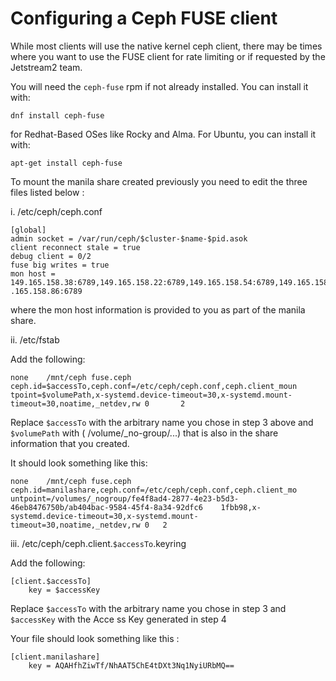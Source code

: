 # Configuring a Ceph FUSE client

While most clients will use the native kernel ceph client, there may be times where you want to use the FUSE client for rate limiting or if requested by the Jetstream2 team.

You will need the `ceph-fuse` rpm if not already installed. You can install it with:

    dnf install ceph-fuse

for Redhat-Based OSes like Rocky and Alma. For Ubuntu, you can install it with:

    apt-get install ceph-fuse

To mount the manila share created previously you need to edit the three files listed below :

i. /etc/ceph/ceph.conf

```
[global]
admin socket = /var/run/ceph/$cluster-$name-$pid.asok
client reconnect stale = true
debug client = 0/2
fuse big writes = true
mon host = 149.165.158.38:6789,149.165.158.22:6789,149.165.158.54:6789,149.165.158.70:6789,149    .165.158.86:6789
```

where the mon host information is provided to you as part of the manila share.

ii. /etc/fstab

Add the following:

```
none    /mnt/ceph fuse.ceph   ceph.id=$accessTo,ceph.conf=/etc/ceph/ceph.conf,ceph.client_moun    tpoint=$volumePath,x-systemd.device-timeout=30,x-systemd.mount-timeout=30,noatime,_netdev,rw 0       2
```

Replace `$accessTo` with the arbitrary name you chose in step 3 above and `$volumePath` with (    /volume/\_no-group/...) that is also in the share information that you created.

It should look something like this:

```
none    /mnt/ceph fuse.ceph   ceph.id=manilashare,ceph.conf=/etc/ceph/ceph.conf,ceph.client_mo    untpoint=/volumes/_nogroup/fe4f8ad4-2877-4e23-b5d3-46eb8476750b/ab404bac-9584-45f4-8a34-92dfc6    1fbb98,x-systemd.device-timeout=30,x-systemd.mount-timeout=30,noatime,_netdev,rw 0   2
```

iii.  /etc/ceph/ceph.client.`$accessTo`.keyring

Add the following:

```
[client.$accessTo]
    key = $accessKey
```

Replace `$accessTo` with the arbitrary name you chose in step 3 and `$accessKey` with the Acce    ss Key generated in step 4

Your file should look something like this :

```
[client.manilashare]
    key = AQAHfhZiwTf/NhAAT5ChE4tDXt3Nq1NyiURbMQ==
```
